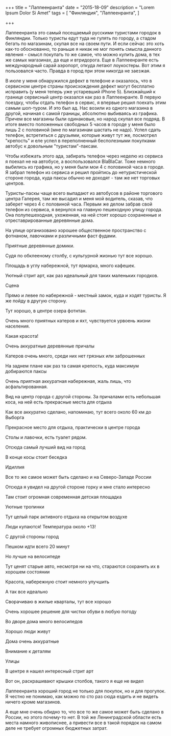 +++
title = "Лаппеенранта"
date = "2015-18-09"
description = "Lorem Ipsum Dolor Si Amet"
tags = [
    "Финляндия",
    "Лаппеенранта",
]

+++

Лаппеенранта это самый посещаемый русскими туристами городок в Финляндии. Только туристы едут туда не гулять по городу, а стадом бегать по магазинам, скупая все на своем пути. И если сейчас это хоть как-то обоснованно, то раньше я никак не мог понять смысла данного явления - смысл покупать то же самое, что можно купить дома, в тех же самых магазинах, да еще и втридорога. Еще в Лаппеенранте есть международный сарай аэропорт, откуда летают лоукостеры. Вот этим я пользовался часто. Правда в город при этом никогда не заезжая.

В июле у меня обнаружился дефект в телефоне и оказалось, что в сервисном центре страны происхождения дефект могут бесплатно исправить (у меня теперь уже устаревший iPhone 5). Близжайший к границе сервисный центр оказался как раз в Лаппеенранте. В первую поездку, чтобы отдать телефон в сервис, я впервые решил поехать этим самым шоп-туром. И это был ад. Нас возили из одного магазина в другой, начиная с самой границы, абсолютно выбиваясь из графика. Причем все магазины были одинаковые, но народ скупал все подряд. В итоге вместо положенных свободных 5 часов в городе у меня было лишь 2 с половиной (мне по магазинам шастать не надо). Успел сдать телефон, встретиться с друзьями, которые живут тут же, посмотрел "крепость" и еле успел в переполненный бесполезными покупками автобус к довольным "туристам"-паксам.

Чтобы избежать этого ада, забирать телефон через неделю из сервиса я поехал не на автобусе, а воспользовался BlaBlaCar. Тоже немного выбились из графика, но у меня были мои 4 с половиной часа в городе. Я забрал телефон из сервиса и решил пройтись до нетуристической стороне города, куда паксы обычно не доходят - там же нет торговых центров.

Туристы-паскы чаще всего выпадают из автобусов в районе торгового центра Галерея, там же высадил и меня мой водитель, сказав, что заберет через 4 с половиной часа. Первым же делом забрав свой телефон из сервиса, я вернулся на главную пешеходную улицу города. Она полупешеходная, ухоженная, на ней стоят хорошо сохраненные и отреставрированные деревянные дома.

На улице организовано хорошее общественное пространство с фотнаном, лавочками и различными фаст фудами.

Приятные деревянные домики.

Судя по обклееному столбу, с культурной жизнью тут все хорошо.

Площадь в углу набережной, тут ярмарка, много кафешек.

Уютный стрит арт, как раз идеальный для таких маленьких городков.

Сцена

Прямо и левее по набережной - местный замок, куда и ходят туристы. Я же пойду в другую сторону.

Тут хорошо, в центре озера фотнтан.

Очень много приятных катеров и яхт, чувствуется урвоень жизни населения.

Какая красота!

Очень аккуратные деревянные причалы

Катеров очень много, среди них нет грязных или заброшенных

На заднем плане как раз та самая крепость, куда максимум добираются паксы

Очень приятная аккуратная набережная, жаль лишь, что асфальтированная.

Вид на центр города с другой стороны. За причалами есть небольшая коса, на ней есть прекрасные места для отдыха

Как все аккуратно сделано, напоминаю, тут всего около 60 км до Выборга

Прекрасное место для отдыха, практически в центре города

Столы и лавочки, есть туалет рядом.

Отсюда самый лучший вид на город

В конце косы стоит беседка

Идиллия

Все то же самое может быть сделано и на Северо-Западе России

Отсюда я увидел на другой стороне горку и мне стало интересно

Там стоит огромная современная детская площадка

Уютные тропинки

Тут целый парк активного отдыха на открытом воздухе

Люди купаются! Температура около +13!

С другой стороны город

Пешком идти всего 20 минут

Но лучше на велосипеде

Тут ценят старые авто, несмотря ни на что, стараются сохранить их в хорошем состоянии

Красота, набережную стоит немного улучшить

А так все идеально

Сворачиваю в жилые кварталы, тут все хорошо

Очень хорошее решение для чистки обуви в любую погоду

Во дворе дома много велосипедов

Хорошо люди живут

Дома очень аккуратные

Внимание к деталям

Улицы

В центре я нашел интересный стрит арт

Вот он, раскрашивают крышки столбов, такого я еще не видел

Лаппеенранта хороший город не только для покупок, но и для прогулок. Я честно не понимаю, как можно по сто раз сюда ездить и не видеть ничего кроме магазинов.

А еще мне очень обидно то, что все то же самое может быть сделано в России, но этого почему-то нет. В той же Ленинградской области есть места намного живописнее, а привести все в такой порядок на самом деле не требует огромных бюджетных затрат.
